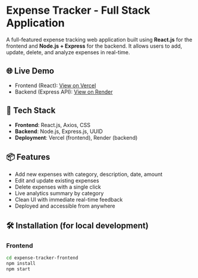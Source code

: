 # Expense Tracker - Full Stack Application

A full-featured expense tracking web application built using **React.js** for the frontend and **Node.js + Express** for the backend. It allows users to add, update, delete, and analyze expenses in real-time.

## 🌐 Live Demo

- Frontend (React): [View on Vercel](https://expense-tracker-frontend.vercel.app)
- Backend (Express API): [View on Render](https://expense-tracker-backend-e5dw.onrender.com)

## 🔧 Tech Stack

- **Frontend**: React.js, Axios, CSS
- **Backend**: Node.js, Express.js, UUID
- **Deployment**: Vercel (frontend), Render (backend)

## 📦 Features

- Add new expenses with category, description, date, amount
- Edit and update existing expenses
- Delete expenses with a single click
- Live analytics summary by category
- Clean UI with immediate real-time feedback
- Deployed and accessible from anywhere

## 🛠 Installation (for local development)

### Frontend

```bash
cd expense-tracker-frontend
npm install
npm start

